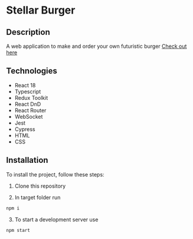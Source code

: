 # Stellar Burger

## Description

A web application to make and order your own futuristic burger
[Check out here](https://ddrigota.github.io/)

## Technologies

- React 18
- Typescript
- Redux Toolkit
- React DnD
- React Router
- WebSocket
- Jest
- Cypress
- HTML
- CSS

## Installation

To install the project, follow these steps:

1. Clone this repository

2. In target folder run

```bash
npm i
```

3. To start a development server use

```bash
npm start
```
